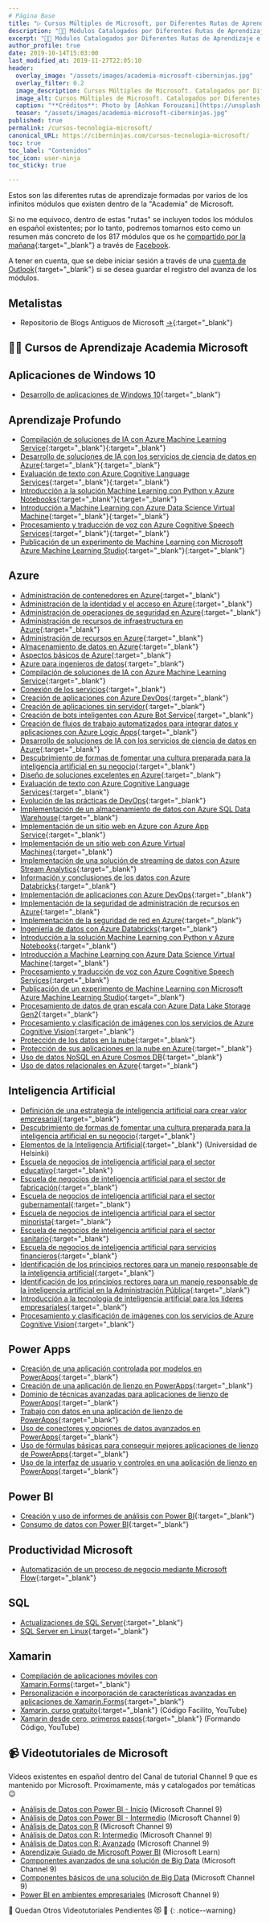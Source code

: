 ```yaml
---
# Página Base
title: "▷ Cursos Múltiples de Microsoft, por Diferentes Rutas de Aprendizaje 🎓"
description: "👩‍🏫 Módulos Catalogados por Diferentes Rutas de Aprendizaje e Intereses."
excerpt: "👩‍🏫 Módulos Catalogados por Diferentes Rutas de Aprendizaje e Intereses."
author_profile: true
date: 2019-10-14T15:03:00
last_modified_at: 2019-11-27T22:05:10
header:
  overlay_image: "/assets/images/academia-microsoft-ciberninjas.jpg"
  overlay_filter: 0.2
  image_description: Cursos Múltiples de Microsoft. Catalogados por Diferentes Rutas de Aprendizaje e Intereses | Ciberninjas
  image_alt: Cursos Múltiples de Microsoft. Catalogados por Diferentes Rutas de Aprendizaje e Intereses | Ciberninjas
  caption: "**Créditos**: Photo by [Ashkan Forouzani](https://unsplash.com/@ashkfor121?utm_source=unsplash&utm_medium=referral&utm_content=creditCopyText) on [Unsplash](https://unsplash.com/s/photos/microsoft?utm_source=unsplash&utm_medium=referral&utm_content=creditCopyText) editado por Ciberninjas"
  teaser: "/assets/images/academia-microsoft-ciberninjas.jpg"
published: true
permalink: /cursos-tecnologia-microsoft/
canonical_URL: https://ciberninjas.com/cursos-tecnologia-microsoft/
toc: true
toc_label: "Contenidos"
toc_icon: user-ninja
toc_sticky: true

---
```

Estos son las diferentes rutas de aprendizaje formadas por varios de los infinitos módulos que existen dentro de la "Academia" de Microsoft.

Si no me equivoco, dentro de estas "rutas" se incluyen todos los módulos en español existentes; por lo tanto, podremos tomarnos esto como un resumen más concreto de los 817 módulos que os he [compartido por la mañana](https://www.facebook.com/cibercursos/posts/936589840056890){:target="_blank"} a través de [Facebook](https://kutt.it/cibercursos).

A tener en cuenta, que se debe iniciar sesión a través de una [cuenta de Outlook](https://kutt.it/cuentaoutlook){:target="_blank"} si se desea guardar el registro del avanza de los módulos.

## Metalistas

* Repositorio de Blogs Antiguos de Microsoft [->](https://docs.microsoft.com/es-es/archive/blogs/){:target="_blank"}

## 👨‍🏫 Cursos de Aprendizaje Academia Microsoft

## Aplicaciones de Windows 10

* [Desarrollo de aplicaciones de Windows 10](https://docs.microsoft.com/es-es/learn/paths/develop-windows10-apps){:target="_blank"}

## Aprendizaje Profundo

* [Compilación de soluciones de IA con Azure Machine Learning Service](https://docs.microsoft.com/es-es/learn/paths/build-ai-solutions-with-azure-ml-service){:target="_blank"}{:target="_blank"}
* [Desarrollo de soluciones de IA con los servicios de ciencia de datos en Azure](https://docs.microsoft.com/es-es/learn/paths/explore-data-science-tools-in-azure){:target="_blank"}{:target="_blank"}
* [Evaluación de texto con Azure Cognitive Language Services](https://docs.microsoft.com/es-es/learn/paths/evaluate-text-with-language-services){:target="_blank"}{:target="_blank"}
* [Introducción a la solución Machine Learning con Python y Azure Notebooks](https://docs.microsoft.com/es-es/learn/paths/intro-to-ml-with-python){:target="_blank"}{:target="_blank"}
* [Introducción a Machine Learning con Azure Data Science Virtual Machine](https://docs.microsoft.com/es-es/learn/paths/get-started-with-azure-dsvm){:target="_blank"}{:target="_blank"}
* [Procesamiento y traducción de voz con Azure Cognitive Speech Services](https://docs.microsoft.com/es-es/learn/paths/translate-speech-with-speech-services){:target="_blank"}{:target="_blank"}
* [Publicación de un experimento de Machine Learning con Microsoft Azure Machine Learning Studio](https://docs.microsoft.com/es-es/learn/paths/publish-experiment-with-ml-studio){:target="_blank"}{:target="_blank"}

## Azure

* [Administración de contenedores en Azure](https://docs.microsoft.com/es-es/learn/paths/administer-containers-in-azure){:target="_blank"}
* [Administración de la identidad y el acceso en Azure](https://docs.microsoft.com/es-es/learn/paths/manage-identity-and-access){:target="_blank"}
* [Administración de operaciones de seguridad en Azure](https://docs.microsoft.com/es-es/learn/paths/manage-security-operations){:target="_blank"}
* [Administración de recursos de infraestructura en Azure](https://docs.microsoft.com/es-es/learn/paths/administer-infrastructure-resources-in-azure){:target="_blank"}
* [Administración de recursos en Azure](https://docs.microsoft.com/es-es/learn/paths/manage-resources-in-azure){:target="_blank"}
* [Almacenamiento de datos en Azure](https://docs.microsoft.com/es-es/learn/paths/store-data-in-azure){:target="_blank"}
* [Aspectos básicos de Azure](https://docs.microsoft.com/es-es/learn/paths/azure-fundamentals){:target="_blank"}
* [Azure para ingenieros de datos](https://docs.microsoft.com/es-es/learn/paths/azure-for-the-data-engineer){:target="_blank"}
* [Compilación de soluciones de IA con Azure Machine Learning Service](https://docs.microsoft.com/es-es/learn/paths/build-ai-solutions-with-azure-ml-service){:target="_blank"}
* [Conexión de los servicios](https://docs.microsoft.com/es-es/learn/paths/connect-your-services-together){:target="_blank"}
* [Creación de aplicaciones con Azure DevOps](https://docs.microsoft.com/es-es/learn/paths/build-applications-with-azure-devops){:target="_blank"}
* [Creación de aplicaciones sin servidor](https://docs.microsoft.com/es-es/learn/paths/create-serverless-applications){:target="_blank"}
* [Creación de bots inteligentes con Azure Bot Service](https://docs.microsoft.com/es-es/learn/paths/create-bots-with-the-azure-bot-service){:target="_blank"}
* [Creación de flujos de trabajo automatizados para integrar datos y aplicaciones con Azure Logic Apps](https://docs.microsoft.com/es-es/learn/paths/build-workflows-with-logic-apps){:target="_blank"}
* [Desarrollo de soluciones de IA con los servicios de ciencia de datos en Azure](https://docs.microsoft.com/es-es/learn/paths/explore-data-science-tools-in-azure){:target="_blank"}
* [Descubrimiento de formas de fomentar una cultura preparada para la inteligencia artificial en su negocio](https://docs.microsoft.com/es-es/learn/paths/foster-ai-ready-culture){:target="_blank"}
* [Diseño de soluciones excelentes en Azure](https://docs.microsoft.com/es-es/learn/paths/architect-great-solutions-in-azure){:target="_blank"}
* [Evaluación de texto con Azure Cognitive Language Services](https://docs.microsoft.com/es-es/learn/paths/evaluate-text-with-language-services){:target="_blank"}
* [Evolución de las prácticas de DevOps](https://docs.microsoft.com/es-es/learn/paths/evolve-your-devops-practices){:target="_blank"}
* [Implementación de un almacenamiento de datos con Azure SQL Data Warehouse](https://docs.microsoft.com/es-es/learn/paths/implement-sql-data-warehouse){:target="_blank"}
* [Implementación de un sitio web en Azure con Azure App Service](https://docs.microsoft.com/es-es/learn/paths/deploy-a-website-with-azure-app-service){:target="_blank"}
* [Implementación de un sitio web con Azure Virtual Machines](https://docs.microsoft.com/es-es/learn/paths/deploy-a-website-with-azure-virtual-machines){:target="_blank"}
* [Implementación de una solución de streaming de datos con Azure Stream Analytics](https://docs.microsoft.com/es-es/learn/paths/implement-data-streaming-with-asa){:target="_blank"}
* [Información y conclusiones de los datos con Azure Databricks](https://docs.microsoft.com/es-es/learn/paths/data-science){:target="_blank"}
* [Implementación de aplicaciones con Azure DevOps](https://docs.microsoft.com/es-es/learn/paths/deploy-applications-with-azure-devops){:target="_blank"}
* [Implementación de la seguridad de administración de recursos en Azure](https://docs.microsoft.com/es-es/learn/paths/implement-resource-mgmt-security){:target="_blank"}
* [Implementación de la seguridad de red en Azure](https://docs.microsoft.com/es-es/learn/paths/implement-network-security){:target="_blank"}
* [Ingeniería de datos con Azure Databricks](https://docs.microsoft.com/es-es/learn/paths/data-engineering-with-databricks){:target="_blank"}
* [Introducción a la solución Machine Learning con Python y Azure Notebooks](https://docs.microsoft.com/es-es/learn/paths/intro-to-ml-with-python){:target="_blank"}
* [Introducción a Machine Learning con Azure Data Science Virtual Machine](https://docs.microsoft.com/es-es/learn/paths/get-started-with-azure-dsvm){:target="_blank"}
* [Procesamiento y traducción de voz con Azure Cognitive Speech Services](https://docs.microsoft.com/es-es/learn/paths/translate-speech-with-speech-services){:target="_blank"}
* [Publicación de un experimento de Machine Learning con Microsoft Azure Machine Learning Studio](https://docs.microsoft.com/es-es/learn/paths/publish-experiment-with-ml-studio){:target="_blank"}
* [Procesamiento de datos de gran escala con Azure Data Lake Storage Gen2](https://docs.microsoft.com/es-es/learn/paths/data-processing-with-azure-adls){:target="_blank"}
* [Procesamiento y clasificación de imágenes con los servicios de Azure Cognitive Vision](https://docs.microsoft.com/es-es/learn/paths/classify-images-with-vision-services){:target="_blank"}
* [Protección de los datos en la nube](https://docs.microsoft.com/es-es/learn/paths/secure-your-cloud-data){:target="_blank"}
* [Protección de sus aplicaciones en la nube en Azure](https://docs.microsoft.com/es-es/learn/paths/secure-your-cloud-apps){:target="_blank"}
* [Uso de datos NoSQL en Azure Cosmos DB](https://docs.microsoft.com/es-es/learn/paths/work-with-nosql-data-in-azure-cosmos-db){:target="_blank"}
* [Uso de datos relacionales en Azure](https://docs.microsoft.com/es-es/learn/paths/work-with-relational-data-in-azure){:target="_blank"}

## Inteligencia Artificial

* [Definición de una estrategia de inteligencia artificial para crear valor empresarial](https://docs.microsoft.com/es-es/learn/paths/ai-strategy-for-business-value){:target="_blank"}
* [Descubrimiento de formas de fomentar una cultura preparada para la inteligencia artificial en su negocio](https://docs.microsoft.com/es-es/learn/paths/foster-ai-ready-culture){:target="_blank"}
* [Elementos de la Inteligencia Artificial](https://www.elementsofai.com/eu2019fi){:target="_blank"} (Universidad de Helsinki)
* [Escuela de negocios de inteligencia artificial para el sector educativo](https://docs.microsoft.com/es-es/learn/paths/ai-business-school-education){:target="_blank"}
* [Escuela de negocios de inteligencia artificial para el sector de fabricación](https://docs.microsoft.com/es-es/learn/paths/ai-business-school-manufacturing){:target="_blank"}
* [Escuela de negocios de inteligencia artificial para el sector gubernamental](https://docs.microsoft.com/es-es/learn/paths/ai-business-school-government){:target="_blank"}
* [Escuela de negocios de inteligencia artificial para el sector minorista](https://docs.microsoft.com/es-es/learn/paths/ai-business-school-retail){:target="_blank"}
* [Escuela de negocios de inteligencia artificial para el sector sanitario](https://docs.microsoft.com/es-es/learn/paths/ai-business-school-healthcare){:target="_blank"}
* [Escuela de negocios de inteligencia artificial para servicios financieros](https://docs.microsoft.com/es-es/learn/paths/ai-business-school-financial-services){:target="_blank"}
* [Identificación de los principios rectores para un manejo responsable de la inteligencia artificial](https://docs.microsoft.com/es-es/learn/paths/responsible-ai-business-principles){:target="_blank"}
* [Identificación de los principios rectores para un manejo responsable de la inteligencia artificial en la Administración Pública](https://docs.microsoft.com/es-es/learn/paths/responsible-ai-government-principles){:target="_blank"}
* [Introducción a la tecnología de inteligencia artificial para los líderes empresariales](https://docs.microsoft.com/es-es/learn/paths/ai-technology-for-business-leaders){:target="_blank"}
* [Procesamiento y clasificación de imágenes con los servicios de Azure Cognitive Vision](https://docs.microsoft.com/es-es/learn/paths/classify-images-with-vision-services){:target="_blank"}

## Power Apps

* [Creación de una aplicación controlada por modelos en PowerApps](https://docs.microsoft.com/es-es/learn/paths/create-app-models-business-processes){:target="_blank"}
* [Creación de una aplicación de lienzo en PowerApps](https://docs.microsoft.com/es-es/learn/paths/create-powerapps){:target="_blank"}
* [Dominio de técnicas avanzadas para aplicaciones de lienzo de PowerApps](https://docs.microsoft.com/es-es/learn/paths/understand-advanced-topics){:target="_blank"}
* [Trabajo con datos en una aplicación de lienzo de PowerApps](https://docs.microsoft.com/es-es/learn/paths/work-with-data-in-a-canvas-app){:target="_blank"}
* [Uso de conectores y opciones de datos avanzados en PowerApps](https://docs.microsoft.com/es-es/learn/paths/advanced-data-options-and-connectors){:target="_blank"}
* [Uso de fórmulas básicas para conseguir mejores aplicaciones de lienzo de PowerApps](https://docs.microsoft.com/es-es/learn/paths/use-basic-formulas-powerapps-canvas-app){:target="_blank"}
* [Uso de la interfaz de usuario y controles en una aplicación de lienzo en PowerApps](https://docs.microsoft.com/es-es/learn/paths/ui-controls-canvas-app-powerapps){:target="_blank"}

## Power BI

* [Creación y uso de informes de análisis con Power BI](https://docs.microsoft.com/es-es/learn/paths/create-use-analytics-reports-power-bi){:target="_blank"}
* [Consumo de datos con Power BI](https://docs.microsoft.com/es-es/learn/paths/consume-data-with-power-bi){:target="_blank"}

## Productividad Microsoft

* [Automatización de un proceso de negocio mediante Microsoft Flow](https://docs.microsoft.com/es-es/learn/paths/automate-process-using-flow){:target="_blank"}

## SQL

* [Actualizaciones de SQL Server](https://docs.microsoft.com/es-es/learn/paths/sql-server-2017-upgrades){:target="_blank"}
* [SQL Server en Linux](https://docs.microsoft.com/es-es/learn/paths/sql-server-2017-on-linux){:target="_blank"}

## Xamarin

* [Compilación de aplicaciones móviles con Xamarin.Forms](https://docs.microsoft.com/es-es/learn/paths/build-mobile-apps-with-xamarin-forms){:target="_blank"}
* [Personalización e incorporación de características avanzadas en aplicaciones de Xamarin.Forms](https://docs.microsoft.com/es-es/learn/paths/customize-your-xamarin-forms-apps){:target="_blank"}
* [Xamarin, curso gratuito](https://www.youtube.com/playlist?list=PLpOqH6AE0tNiZ1BoufjFfkBGC_bPBQWfA){:target="_blank"} (Código Facilito, YouTube)
* [Xamarin desde cero, primeros pasos](https://www.youtube.com/playlist?list=PLnWAzeXp9V4mWNIq0wZ5fAR82Fi8MCmVf){:target="_blank"} (Formando Código, YouTube)

## 📹 Videotutoriales de Microsoft

Vídeos existentes en español dentro del Canal de tutorial Channel 9 que es mantenido por Microsoft. Proximamente, más y catalogados por temáticas 😉

<!-- cursos de NOTEPAD: PUBLICACIONES FACEBOOK -->
* [Análisis de Datos con Power BI - Inicio](/curso-iniciando-power-bi-microsoft-tv) (Microsoft Channel 9)
* [Análisis de Datos con Power BI - Intermedio](/curso-analisis-datos-power-bi-intermedio-microsoft-tv) (Microsoft Channel 9)
* [Análisis de Datos con R](/curso-analisis-datos-r-microsoft-tv) (Microsoft Channel 9)
* [Análisis de Datos con R: Intermedio](/curso-analisis-datos-r-intermedio-microsoft-tv) (Microsoft Channel 9)
* [Análisis de Datos con R: Avanzado](/curso-analisis-datos-r-avanzado-microsoft-tv) (Microsoft Channel 9)
* [Aprendizaje Guiado de Microsoft Power BI](https://docs.microsoft.com/es-es/power-bi/guided-learning) (Microsoft Learn)
* [Componentes avanzados de una solución de Big Data](/curso-componentes-avanzados-solucion-big-data-microsoft-tv) (Microsoft Channel 9)
* [Componentes básicos de una solución de Big Data](/curso-componentes-basicos-solucion-big-data-microsoft-tv) (Microsoft Channel 9)
* [Power BI en ambientes empresariales](/curso-power-bi-ambientes-empresariales-microsoft-tv) (Microsoft Channel 9)

🚧 Quedan Otros Videotutoriales Pendientes 😻 🚧
{: .notice--warning}
<!-- VOY POR AQUI. FALTA DESDE AQUI HASTA ABAJO 👇👇👇👇👇👇 -->
<!-- SEGUIR BUSCANDO LOS VIDEOS AQUI: https://channel9.msdn.com -->

<!--
Fundamentos de ALM (https://channel9.msdn.com/Series/Fundamentos-ALM)
Conociendo Lync Server 2013 (https://channel9.msdn.com/series/Conociendo-Lync-Server-2013)
Introducción a Windows 10 para profesionales de tecnología (https://channel9.msdn.com/Series/Iniciando-con-Windows-10-para-profesionales-IT)
Curso Aprendiendo a Programar (https://channel9.msdn.com/Series/Aprendiendo-a-Programar)
Ciberninjas 😜 Trucos / Tips en Visual Studio (https://channel9.msdn.com/Series/Ninja-Tips)
C#: De cero a diez (https://channel9.msdn.com/Series/C-De-cero-a-diez)
Introducción a la programación con Python ()
Productividad de desarrolladores: Novedades de C# 6 ()
Aprendiendo a programar 2.0 (https://channel9.msdn.com/Series/Aprendiendo-a-Programar-20)
Desarrollando en Windows 8 ()
Desarrollo avanzado de apps en Windows Store con Html 5 ()
Desarrollo de aplicaciones de windows universales con HTML y Javascript Jump Start ()
Desarrollo de aplicaciones en la nube ()
Funcionalidades de la Cámara, TouchID y Mapas en Xamarín iOS ()
Fundamentos básicos de programación ASP.NET MVC en Azure ()
Introducción a ASP.NET Core 1.0 ()
Introducción a jQuery ()
Introducción a Xamarín ()
Introducción al desarrollo de aplicaciones móviles ()
Jump Start para el desarrollo en Html 5 con Javascript y Css 3 ()
Jump Start Pila MEAN ()
Principios de diseño para windows phone 8.1 ()
Visual Studio TV (https://channel9.msdn.com/Series/Visual-Studio-2012-Premium-and-Ultimate-Overview-ESN?page=3)
Visual Studio 2017: Desarrollo Web ()
Xamarín Evento en Vivo: Crear Apps para iOS y Android conectados a Azure Storage ()
Xamarín.iOS y Xamarín.Android con Azure Storage()
Yo puedo programar mi propia web ()
Aspectos fundamentales de redes ()
Internet de las cosas: Nivel Intermedio ()
Windows Server 2012: Licenciamiento de la nube privada ()
Cómputo cognitivo: avanzado ()
Cómputo cognitivo: intermedio ()
Desarrollo de bots con Microsoft bot framework y node.js ()
Dilo con código ()
Introducción a Bots ()
Tu primer robot con Arduino ()
Iniciando con Machine Learning ()
Machine Learning: Intermedio ()
-->
